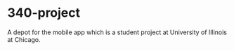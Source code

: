 340-project
===========

A depot for the mobile app which is a student project at University of Illinois at Chicago. 
